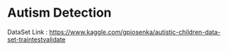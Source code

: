 # Autism Detection
DataSet Link : https://www.kaggle.com/gpiosenka/autistic-children-data-set-traintestvalidate
